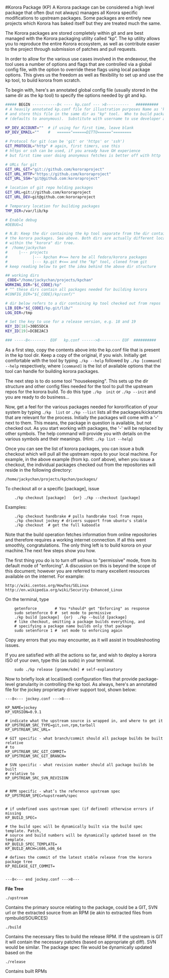 
#Korora Package (KP)
A Korora package can be considered a high level package that often (but not
always) manages all Korora specific modifications to upstream packages. Some
packages are entirely new projects which Korora has baked itself but they are
treated much the same.

The Korora packages are stored completely within git and are best managed with
the Korora packaging utility called “kp”. The kp utility allows you to reproduce
the entire Korora ecosystem, as well as contribute easier to the project through
submission of patches and pull requests.

In order to allow for the various use cases involved in the endeavour, the tool
uses a number of options and flags that are controlled via a global config file,
with the option to override these flags using local package options. This gives
us the freedom as well as flexibility to set up and use the kp tool, to build
korora from scratch.

To begin with, here's an annotated global config file (usually stored in the
same dir as the kp tool) to specify the options needed by git and kp.
```bash
##### BEGIN -----------8< ---- kp.conf --- >8----------   ##########
# A heavily annotated kp.conf file for illustration purposes Name as 'kp.conf'
# and store this file in the same dir as "kp" tool.  Who to build packages as
# (defaults to anonymous).  Substitute with username to use developer account

KP_DEV_ACCOUNT=""  # if using for first time, leave blank
KP_DEV_EMAIL=""    #   ======"======DITTO======"========

# Protocol for git (can be 'git' or 'https' or 'ssh')
GIT_PROTOCOL="http" # again, first timers, use this
# https or ssh can be used, if you aready have GH experience
# but first time user doing anonymous fetches is better off with http

# URLs for git
GIT_URL_GIT="git://github.com/kororaproject"
GIT_URL_HTTP="https://github.com/kororaproject"
GIT_URL_SSH="git@github.com:kororaproject"

# location of git repo holding packages
GIT_URL=git://github.com/kororaproject
GIT_URL_DEV=git@github.com:kororaproject

# Temporary location for building packages
TMP_DIR=/var/lib/kp

# Enable debug
#DEBUG=1

# N.B: Keep the dir containing the kp tool separate from the dir containing all
# the korora packages. See above. Both dirs are actually different locations
# within the "korora" dir tree.
#  /home/jackychan
#     |--- projects
#           |--- kpchan #<== here be all fedora/korora packages
#           |--- kp.git #<== and the "kp" tool, cloned from git
# keep reading below to get the idea behind the above dir structure

## working dirs
_CODE="/home/jackychan/projects/kpchan"
WORKING_DIR="${_CODE}/kp"
# ^^ these dirs contain all packages needed for building korora
#CONFIG_DIR="${_CODE}/kp/conf/"

# dir below refers to a dir containing kp tool checked out from repos
LIB_DIR="${_CODE}/kp.git/lib/"
LOG_DIR=/tmp

# Set the key to use for a release version, e.g. 18 and 19
KEY_ID[18]=30B55DCA
KEY_ID[19]=DCBE2AC3

### -----8<-------  EOF   kp.conf ------>8--------- EOF  ##########
```
As a first step, copy the contents above into the kp.conf file that is present
in the kp tool dir. Keep a copy of the original, if you wish. Initially get
comfortable with the tool by typing `./kp --help` followed by 
`./kp [command] --help` respectively, where `[command]` is the list of available 
options that the tool can handle for building korora packages.

The next step is to do some tool "housekeeping". This sets up the dir structure
and other config files needed for the tool to pull the upstream repos for the
korora build. To do this type `./kp  init` or `./kp --init` and you are ready 
to do business...


Now, get a feel for the various packages needed for kororification of your
system by typing `./kp  list` or `./kp --list` lists all the packages/kickstarts 
that are relevant for the process.  Initially the packages will come with a '-' 
next to them. This means, the package in question is available, but not checked out.
As you start working with packages, the '-' will be replaced by other symbols. 
The help command will provide you with details on the various symbols and their meanings.
(Hint: `./kp list --help`)

Once you can see the list of korora packages, you can issue a bulk checkout
which will pull all the upstream repos to your local machine. For example, in
the above example (from kp. conf above), when you issue a checkout, the
individual packages checked out from the repositories will reside in the
following directory:

   `/home/jackychan/projects/kpchan/packages/`

To checkout all or a specific [package], issue
```
    ./kp checkout [package]   {or} ./kp --checkout [package]
```
Examples:
```
    ./kp checkout handbrake # pulls handbrake tool from repos
    ./kp checkout jockey # drivers support from ubuntu's stable
    ./kp checkout  # get the full kaboodle
```

Note that the build operation fetches information from online repositories and
therefore requires a working internet connection.  If all this went smoothly,
congratulations. The only thing left is to build korora on your machine.The next
few steps show you how.

The first thing you do is to turn off selinux to "permissive" mode,
from its default mode of "enforcing". A discussion on this is beyond
the scope of this document; however you are referred to many
excellent resources available on the internet. For example:
```
http://wiki.centos.org/HowTos/SELinux
http://en.wikipedia.org/wiki/Security-Enhanced_Linux
```

On the terminal, type
```
    getenforce        # You *should* get "Enforcing" as response
    sudo setenforce 0 #  set mode to permissive
    ./kp build [package]  {or}  ./kp --build [package]
    # like checkout, omitting a package builds everything, and
    # specifying a package name builds only that package
    sudo setenforce 1 #  set mode to enforcing again
```

Copy any errors that you may encounter, as it will assist in troubleshooting
issues.

If you are satisfied with all the actions so far, and wish to deploy a korora
ISO of your own, type this (as sudo) in your terminal.
```
    sudo ./kp release [gnome/kde] # self-explanatory
```
Now to briefly look at local(ised) configuration files that provide
package-level granularity in controlling the kp tool. As always, here's an
annotated file for the jockey proprietary driver support tool, shown below:
```
---8<--- jockey.conf --->8---

KP_NAME=jockey
KP_VERSION=0.9.1

# indicate what the upstream source is wrapped in, and where to get it
KP_UPSTREAM_SRC_TYPE=git,svn,rpm,tarball
KP_UPSTREAM_SRC_URL=

# GIT specific - what branch/commit should all package builds be built relative
# to
KP_UPSTREAM_SRC_GIT_COMMIT=
KP_UPSTREAM_SRC_GIT_BRANCH=

# SVN specific - what revision number should all package builds be built
# relative to
KP_UPSTREAM_SRC_SVN_REVISION


# RPM specific - what’s the reference upstream spec
KP_UPSTREAM_SPEC=%upstream%/spec


# if undefined uses upstream spec (if defined) otherwise errors if missing
KP_BUILD_SPEC=

# the build spec will be dynamically built via the build spec template. Patch,
# source and build numbers will be dynamically updated based on the template.
KP_BUILD_SPEC_TEMPLATE=
KP_BUILD_ARCH=i686,x86_64

# defines the commit of the latest stable release from the korora package tree
KP_RELEASE_GIT_COMMIT=


---8<--- end jockey.conf --->8---
```

**File Tree**
```
./upstream
```
Contains the primary source relating to the package, could be a GIT, SVN url or
the extracted source from an RPM (ie akin to extracted files from
rpmbuild/SOURCES)
```
./build
```
Contains the necessary files to build the release RPM. If the upstream is GIT it
will contain the necessary patches (based on appropriate git diff). SVN would be
similar. The package spec file would be dynamically updated based on the
```
./release
```
Contains built RPMs
# 
# 
# 
# 
# 
# 
